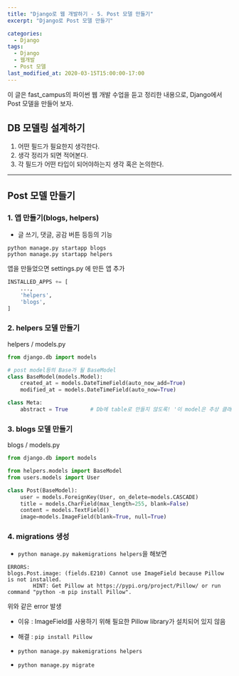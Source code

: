 ```yaml
---
title: "Django로 웹 개발하기 - 5. Post 모델 만들기"
excerpt: "Django로 Post 모델 만들기"

categories:
  - Django
tags:
  - Django
  - 웹개발
  - Post 모델
last_modified_at: 2020-03-15T15:00:00-17:00
---
```


이 글은 fast_campus의 파이썬 웹 개발 수업을 듣고 정리한 내용으로, Django에서 Post 모델을 만들어 보자.

## DB 모델링 설계하기

1. 어떤 필드가 필요한지 생각한다.
2. 생각 정리가 되면 적어본다.
3. 각 필드가 어떤 타입이 되어야하는지 생각 혹은 논의한다.

---

## Post 모델 만들기

### 1. 앱 만들기(blogs, helpers)

- 글 쓰기, 댓글, 공감 버튼 등등의 기능

`python manage.py startapp blogs`  
`python manage.py startapp helpers`

앱을 만들었으면 settings.py 에 만든 앱 추가

```py
INSTALLED_APPS += [
    ...,
    'helpers',
    'blogs',
]
```

### 2. helpers 모델 만들기

helpers / models.py

```py
from django.db import models

# post model등의 Base가 될 BaseModel
class BaseModel(models.Model):
    created_at = models.DateTimeField(auto_now_add=True)
    modified_at = models.DateTimeField(auto_now=True)

class Meta:
    abstract = True       # Db에 table로 만들지 않도록! '이 model은 추상 클래스야'
```

### 3. blogs 모델 만들기

blogs / models.py

```py
from django.db import models

from helpers.models import BaseModel
from users.models import User

class Post(BaseModel):
    user = models.ForeignKey(User, on_delete=models.CASCADE)
    title = models.CharField(max_length=255, blank=False)
    content = models.TextField()
    image=models.ImageField(blank=True, null=True)
```

### 4. migrations 생성

- `python manage.py makemigrations helpers`을 해보면

```
ERRORS:
blogs.Post.image: (fields.E210) Cannot use ImageField because Pillow is not installed.
        HINT: Get Pillow at https://pypi.org/project/Pillow/ or run command "python -m pip install Pillow".
```

위와 같은 error 발생

- 이유 : ImageField를 사용하기 위해 필요한 Pillow library가 설치되어 있지 않음
- 해결 : `pip install Pillow`

- `python manage.py makemigrations helpers`
- `python manage.py migrate`
